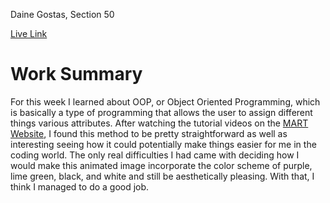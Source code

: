 Daine Gostas, Section 50

[Live Link](https://daine-gostas.github.io/120-work/HW-11/)

# Work Summary

For this week I learned about OOP, or Object Oriented Programming, which is basically a type of programming that allows the user to assign different things various attributes. After watching the tutorial videos on the [MART Website](https://montana-media-arts.github.io/creative-coding-1/modules/week-11/shiffman/), I found this method to be pretty straightforward as well as interesting seeing how it could potentially make things easier for me in the coding world. The only real difficulties I had came with deciding how I would make this animated image incorporate the color scheme of purple, lime green, black, and white and still be aesthetically pleasing. With that, I think I managed to do a good job.
